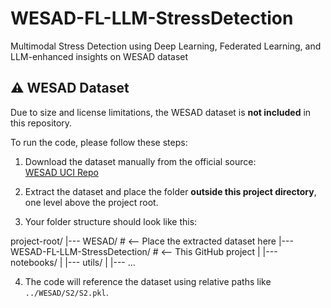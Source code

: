 # WESAD-FL-LLM-StressDetection
Multimodal Stress Detection using Deep Learning, Federated Learning, and LLM-enhanced insights on WESAD dataset








## ⚠️ WESAD Dataset

Due to size and license limitations, the WESAD dataset is **not included** in this repository.

To run the code, please follow these steps:

1. Download the dataset manually from the official source:  
   [WESAD UCI Repo](https://ubi29.informatik.uni-siegen.de/usi/data_wesad.html)

2. Extract the dataset and place the folder **outside this project directory**, one level above the project root.

3. Your folder structure should look like this:

project-root/
|--- WESAD/                            # <-- Place the extracted dataset here
|--- WESAD-FL-LLM-StressDetection/     # <-- This GitHub project
|    |--- notebooks/
|    |--- utils/
|    |--- ...

4. The code will reference the dataset using relative paths like `../WESAD/S2/S2.pkl`.
